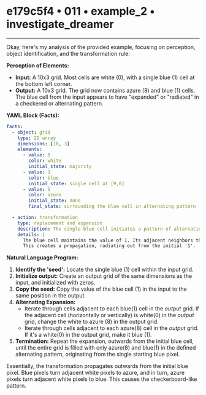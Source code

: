 # e179c5f4 • 011 • example_2 • investigate_dreamer

---
Okay, here's my analysis of the provided example, focusing on perception, object identification, and the transformation rule:

**Perception of Elements:**

*   **Input:** A 10x3 grid. Most cells are white (0), with a single blue (1) cell at the bottom left corner.
*   **Output:** A 10x3 grid. The grid now contains azure (8) and blue (1) cells. The blue cell from the input appears to have "expanded" or "radiated" in a checkered or alternating pattern.

**YAML Block (Facts):**



```yaml
facts:
  - object: grid
    type: 2D array
    dimensions: [10, 3]
    elements:
      - value: 0
        color: white
        initial_state: majority
      - value: 1
        color: blue
        initial_state: single cell at [9,0]
      - value: 8
        color: azure
        initial_state: none
        final_state: surrounding the blue cell in alternating pattern

  - action: transformation
    type: replacement and expansion
    description: The single blue cell initiates a pattern of alternating blue and azure cells.
    details: |
      The blue cell maintains the value of 1. Its adjacent neighbors that were 0 become 8.
      This creates a propagation, radiating out from the initial '1'.

```



**Natural Language Program:**

1.  **Identify the 'seed':** Locate the single blue (1) cell within the input grid.
2.  **Initialize output:** Create an output grid of the same dimensions as the input, and initialized with zeros.
3. **Copy the seed:** Copy the value of the blue cell (1) in the input to the same position in the output.
4.  **Alternating Expansion:**
    *   Iterate through cells adjacent to each blue(1) cell in the *output* grid. If the adjacent cell (horizontally or vertically) is white(0) in the *output* grid, change the white to azure (8) in the output grid.
    *   Iterate through cells adjacent to each azure(8) cell in the *output* grid. If it's a white(0) in the output grid, make it blue (1).
5.  **Termination:** Repeat the expansion, outwards from the initial blue cell, until the entire grid is filled with only azure(8) and blue(1) in the defined alternating pattern, originating from the single starting blue pixel.

Essentially, the transformation propagates outwards from the initial blue pixel. Blue pixels turn adjacent white pixels to azure, and in turn, azure pixels turn adjacent white pixels to blue. This causes the checkerboard-like pattern.

